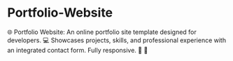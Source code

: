 # Portfolio-Website
🌐 Portfolio Website: An online portfolio site template designed for developers. 💻 Showcases projects, skills, and professional experience with an integrated contact form. Fully responsive. 📝 🌟
